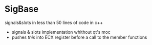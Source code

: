 SigBase
=======

signals&amp;slots in less than 50 lines of code in c++
- signals & slots implementation whithout qt's moc
- pushes _this_ into ECX register before a call to the member functions
